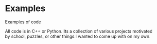# Examples
Examples of code

All code is in C++ or Python.  Its a collection of various projects motivated by school, puzzles, or other things I wanted to come up with on my own.
